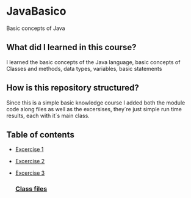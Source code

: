 # JavaBasico

Basic concepts of Java

## What did I learned in this course?

I learned the basic concepts of the Java language, basic concepts of Classes and methods, data types, variables, basic statements

## How is this repository structured?
Since this is a simple basic knowledge course I added both the module code along files as well as the excersises, they´re just simple run time 
results, each with it´s main class.

## Table of contents

* [Excercise 1](../master/JBej1/src/Ejercicio1.java)
* [Excercise 2](../master/JBej1/src/Ejercicio2.java)
* [Excercise 3](../master/JBej1/src/Ejercicio3.java)

  ### [Class files](../master/primerCodigo/src)
      
  

